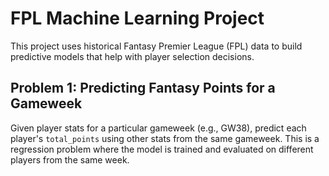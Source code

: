 # FPL Machine Learning Project

This project uses historical Fantasy Premier League (FPL) data to build predictive models that help with player selection decisions.

## Problem 1: Predicting Fantasy Points for a Gameweek

Given player stats for a particular gameweek (e.g., GW38), predict each player's `total_points` using other stats from the same gameweek. This is a regression problem where the model is trained and evaluated on different players from the same week.